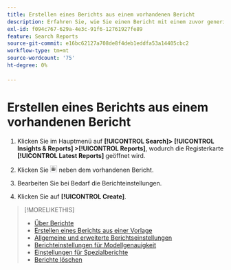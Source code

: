 ```yaml
---
title: Erstellen eines Berichts aus einem vorhandenen Bericht
description: Erfahren Sie, wie Sie einen Bericht mit einem zuvor generierten Bericht erstellen.
exl-id: f094c767-629a-4e3c-91f6-12761927fe89
feature: Search Reports
source-git-commit: e16bc62127a708de8f4deb1eddfa53a14405cbc2
workflow-type: tm+mt
source-wordcount: '75'
ht-degree: 0%

---
```


# Erstellen eines Berichts aus einem vorhandenen Bericht

1. Klicken Sie im Hauptmenü auf **[!UICONTROL Search]> [!UICONTROL Insights & Reports] >[!UICONTROL Reports]**, wodurch die Registerkarte **[!UICONTROL Latest Reports]** geöffnet wird.

1. Klicken Sie ![Schaltfläche Ähnliche erstellen](/help/search-social-commerce/assets/create-similar.png "Schaltfläche Ähnliche erstellen") neben dem vorhandenen Bericht.

1. Bearbeiten Sie bei Bedarf die Berichteinstellungen.

1. Klicken Sie auf **[!UICONTROL Create]**.

>[!MORELIKETHIS]
>
>* [Über Berichte](/help/search-social-commerce/reports/report-about.md)
>* [Erstellen eines Berichts aus einer Vorlage](/help/search-social-commerce/reports/management/report-generate-from-template.md)
>* [Allgemeine und erweiterte Berichtseinstellungen](/help/search-social-commerce/reports/management/basic-advanced/basic-advanced-report-settings.md)
>* [Berichteinstellungen für Modellgenauigkeit](/help/search-social-commerce/reports/management/model-accuracy/model-accuracy-report-settings.md)
>* [Einstellungen für Spezialberichte](/help/search-social-commerce/reports/management/specialty/specialty-report-settings.md)
>* [Berichte löschen](/help/search-social-commerce/reports/management/report-delete.md)
